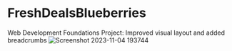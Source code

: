 # FreshDealsBlueberries
Web Development Foundations Project: Improved visual layout and added breadcrumbs
![Screenshot 2023-11-04 193744](https://github.com/MischievousGiraffe/FreshDealsBlueberries/assets/131219174/2854cc28-4d7d-40e0-a274-5dfa7a841d70)
